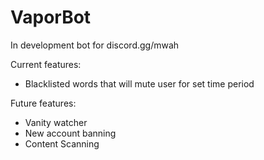 # VaporBot

In development bot for discord.gg/mwah

Current features:

 - Blacklisted words that will mute user for set time period




Future features:

 - Vanity watcher
 - New account banning
 - Content Scanning